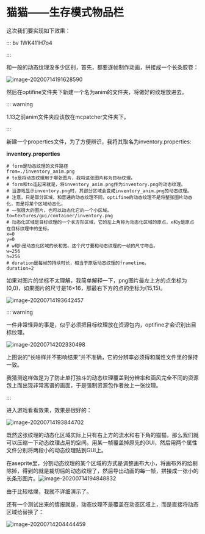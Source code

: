 # 猫猫——生存模式物品栏

这次我们要实现如下效果：

::: bv 1WK411H7o4

:::

和一般的动态纹理没多少区别，首先，都要逐帧制作动画，拼接成一个长条胶卷：

![image-20200714191628590](https://i.loli.net/2020/07/28/PQT1yerzMc3VwdD.png)

然后在optifine文件夹下新建一个名为anim的文件夹，将做好的纹理放进去。

::: warning

1.13之前anim文件夹应该放在mcpatcher文件夹下。

:::

新建一个properties文件，为了方便辨识，我将其取名为inventory.properties:

**inventory.properties**

```properties
# form是动态纹理的文件路径
from=./inventory_anim.png
# to是将动态纹理用于哪张图片，我将这张图片称为目标纹理。
# form和to连起来就是，将inventory_anim.png作为inventory.png的动态纹理。
# 当游戏显示inventory.png时，其部分区域会变成inventory_anim.png的动态纹理。
# 注意，只是部分区域，和普通的动态纹理不同，optifine的动态纹理不是将整张图片动态化，而是将某个区域动态化。
# 一张很大的图片，也可以动态化它的一个小区域。
to=textures/gui/container/inventory.png
# 动态化区域是目标纹理的一个长方形区域，它的左上角称为动态化区域的原点，x和y是原点在目标纹理中的坐标。
x=0
y=0
# w和h是动态化区域的长和宽。这个尺寸要和动态纹理的一帧的尺寸吻合。
w=256
h=256
# duration是每帧的持续时长，相当于原版动态纹理的frametime。
duration=2
```

如果对图片的坐标不太理解，我简单解释一下，png图片最左上方的点坐标为(0,0)，如果图片的尺寸是16×16，那最右下方的点的坐标为(15,15)。

![image-20200714193642457](https://i.loli.net/2020/07/28/cIzAo35ufqJBKUE.png)

::: warning

一件非常怪异的事是，似乎必须把目标纹理放在资源包内，optifine才会识别出目标纹理。

![image-20200714202330498](https://i.loli.net/2020/07/28/9BJRtfaOF7kH8GM.png)

上图说的“长啥样并不影响结果”并不准确，它的分辨率必须得和属性文件里的保持一致。

我猜测这样做是为了防止单打独斗的动态纹理覆盖到分辨率和画风完全不同的资源包上而出现非常离谱的画面，于是强制资源包作者放上一张纹理。

:::

进入游戏看看效果，效果是很好的：

![image-20200714193844702](https://i.loli.net/2020/07/28/zUNB1FHRPbL79yI.png)

既然这张纹理的动态化区域实际上只有右上方的流水和右下角的猫猫，那么我们就可以压缩一下动态纹理占用的空间。用某一帧覆盖掉原先的GUI，然后用两个属性文件分别将两段小的动态纹理贴到GUI上。

在aseprite里，分割动态纹理的某个区域的方式是调整画布大小，将画布外的给剔除掉，得到的就是裁切后的动态纹理了，然后导出动画的每一帧，拼接成一张小的长条形图片。![image-20200714194848832](https://i.loli.net/2020/07/28/P6rjNexSiwnOuCB.png)

由于比较枯燥，我就不详细演示了。

还有一个测试出来的情报就是，动态纹理不是覆盖在动态区域上，而是直接将动态区域给替换了：

![image-20200714204444459](https://i.loli.net/2020/07/28/vYw2PXFi5lSUMfx.png)
